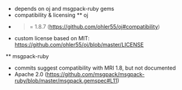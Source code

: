 * depends on oj and msgpack-ruby gems
* compatibility & licensing
** oj
- >= 1.8.7 (https://github.com/ohler55/oj#compatibility)
- custom license based on MIT: https://github.com/ohler55/oj/blob/master/LICENSE

** msgpack-ruby
- commits suggest compatibility with MRI 1.8, but not documented
- Apache 2.0 (https://github.com/msgpack/msgpack-ruby/blob/master/msgpack.gemspec#L11)
